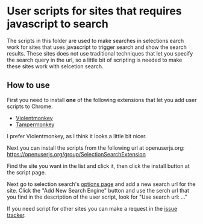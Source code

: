 # User scripts for sites that requires javascript to search

The scripts in this folder are used to make searches in selections earch work for sites that uses javascript to trigger search and show the search results. These sites does not use traditional techniques that let you specify the search query in the url, so a little bit of scripting is needed to make these sites work with selcetion search.

## How to use

First you need to install **one** of the following extensions that let you add user scripts to Chrome.

* [Violentmonkey](https://chrome.google.com/webstore/detail/violentmonkey/jinjaccalgkegednnccohejagnlnfdag)
* [Tampermonkey](https://chrome.google.com/webstore/detail/tampermonkey/dhdgffkkebhmkfjojejmpbldmpobfkfo)

I prefer Violentmonkey, as I think it looks a little bit nicer.

Next you can install the scripts from the following url at openuserjs.org:
https://openuserjs.org/group/SelectionSearchExtension

Find the site you want in the list and click it, then click the install button at the script page.

Next go to selection search's [options page](chrome-extension://gipnlpdeieaidmmeaichnddnmjmcakoe/options/options.html) and add a new search url for the site.
Click the "Add New Search Engine" button and use the serch url that you find in the description of the user script, look for "Use search url: ..."


If you need script for other sites you can make a request in the [issue tracker](https://github.com/Pitmairen/selection-search/issues).
